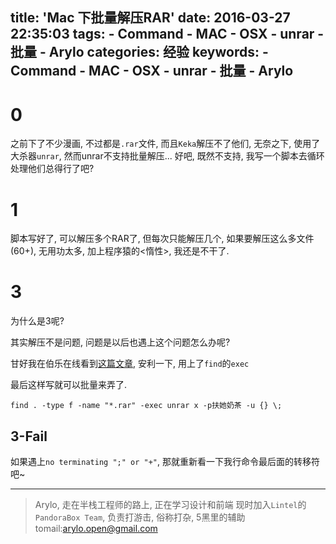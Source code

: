 title: 'Mac 下批量解压RAR'
date: 2016-03-27 22:35:03
tags:
	- Command
	- MAC
	- OSX
	- unrar
	- 批量
	- Arylo
categories: 经验
keywords:
	- Command
	- MAC
	- OSX
	- unrar
	- 批量
	- Arylo
---

# 0

之前下了不少漫画, 不过都是`.rar`文件, 而且`Keka`解压不了他们, 无奈之下, 使用了大杀器`unrar`, 然而unrar不支持批量解压...
好吧, 既然不支持, 我写一个脚本去循环处理他们总得行了吧?

# 1

脚本写好了, 可以解压多个RAR了, 但每次只能解压几个, 如果要解压这么多文件(60+), 无用功太多, 加上程序猿的<惰性>, 我还是不干了.

# 3

为什么是3呢?

其实解压不是问题, 问题是以后也遇上这个问题怎么办呢?

甘好我在伯乐在线看到[这篇文章](http://blog.jobbole.com/99063/), 安利一下, 用上了`find`的`exec`

最后这样写就可以批量来弄了.
```Shell
find . -type f -name "*.rar" -exec unrar x -p扶她奶茶 -u {} \;
```

## 3-Fail

如果遇上`no terminating ";" or "+"`, 那就重新看一下我行命令最后面的转移符吧~

---
> Arylo, 走在半栈工程师的路上, 正在学习设计和前端
> 现时加入`Lintel`的`PandoraBox Team`, 负责打游击, 俗称打杂, 5黑里的辅助
> tomail:arylo.open@gmail.com